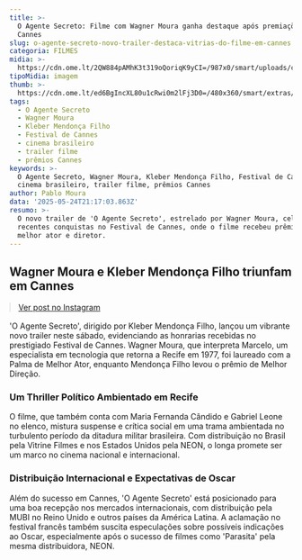 ```yaml
---
title: >-
  O Agente Secreto: Filme com Wagner Moura ganha destaque após premiações em
  Cannes
slug: o-agente-secreto-novo-trailer-destaca-vitrias-do-filme-em-cannes
categoria: FILMES
midia: >-
  https://cdn.ome.lt/2QW884pAMhK3t319oQoriqK9yCI=/987x0/smart/uploads/conteudo/fotos/oagentesecretobastidores_ixb1TNq.jpg
tipoMidia: imagem
thumb: >-
  https://cdn.ome.lt/ed6BgIncXL80u1cRwi0m2lFj3D0=/480x360/smart/extras/conteudos/oagentesecretobastidores_tUvY9Vg.jpg
tags:
  - O Agente Secreto
  - Wagner Moura
  - Kleber Mendonça Filho
  - Festival de Cannes
  - cinema brasileiro
  - trailer filme
  - prêmios Cannes
keywords: >-
  O Agente Secreto, Wagner Moura, Kleber Mendonça Filho, Festival de Cannes,
  cinema brasileiro, trailer filme, prêmios Cannes
author: Pablo Moura
data: '2025-05-24T21:17:03.863Z'
resumo: >-
  O novo trailer de 'O Agente Secreto', estrelado por Wagner Moura, celebra as
  recentes conquistas no Festival de Cannes, onde o filme recebeu prêmios de
  melhor ator e diretor.
---
```


## Wagner Moura e Kleber Mendonça Filho triunfam em Cannes

<blockquote class="instagram-media" data-instgrm-permalink="https://www.instagram.com/reel/DKDID2bR0dM/" data-instgrm-version="14" style="width:100%; max-width:540px; margin:1rem auto;"><a href="https://www.instagram.com/reel/DKDID2bR0dM/">Ver post no Instagram</a></blockquote>

'O Agente Secreto', dirigido por Kleber Mendonça Filho, lançou um vibrante novo trailer neste sábado, evidenciando as honrarias recebidas no prestigiado Festival de Cannes. Wagner Moura, que interpreta Marcelo, um especialista em tecnologia que retorna a Recife em 1977, foi laureado com a Palma de Melhor Ator, enquanto Mendonça Filho levou o prêmio de Melhor Direção.

### Um Thriller Político Ambientado em Recife

O filme, que também conta com Maria Fernanda Cândido e Gabriel Leone no elenco, mistura suspense e crítica social em uma trama ambientada no turbulento período da ditadura militar brasileira. Com distribuição no Brasil pela Vitrine Filmes e nos Estados Unidos pela NEON, o longa promete ser um marco no cinema nacional e internacional.

### Distribuição Internacional e Expectativas de Oscar

Além do sucesso em Cannes, 'O Agente Secreto' está posicionado para uma boa recepção nos mercados internacionais, com distribuição pela MUBI no Reino Unido e outros países da América Latina. A aclamação no festival francês também suscita especulações sobre possíveis indicações ao Oscar, especialmente após o sucesso de filmes como 'Parasita' pela mesma distribuidora, NEON.
